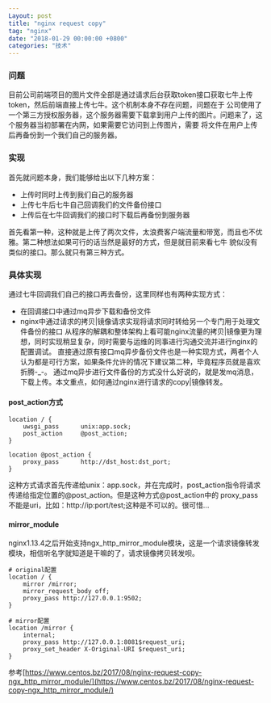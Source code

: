 ```yaml
---
Layout: post
title: "nginx request copy"
tag: "nginx"
date: "2018-01-29 00:00:00 +0800"
categories: "技术"
---
```


### 问题

目前公司前端项目的图片文件全部是通过请求后台获取token接口获取七牛上传token，然后前端直接上传七牛。这个机制本身不存在问题，问题在于
公司使用了一个第三方授权服务器，这个服务器需要下载拿到用户上传的图片。问题来了，这个服务器当初部署在内网，如果需要它访问到上传图片，需要
将文件在用户上传后再备份到一个我们自己的服务器。  

<!--more-->

### 实现  

首先就问题本身，我们能够给出以下几种方案：  

- 上传时同时上传到我们自己的服务器   
- 上传七牛后七牛自己回调我们的文件备份接口   
- 上传后在七牛回调我们的接口时下载后再备份到服务器     

 首先看第一种，这种就是上传了两次文件，太浪费客户端流量和带宽，而且也不优雅。第二种想法如果可行的话当然是最好的方式，但是就目前来看七牛
 貌似没有类似的接口。那么就只有第三种方式。

### 具体实现  

通过七牛回调我们自己的接口再去备份，这里同样也有两种实现方式：  

- 在回调接口中通过mq异步下载和备份文件  
- nginx中通过请求的拷贝|镜像请求实现将请求同时转给另一个专门用于处理文件备份的接口 
 从程序的解耦和整体架构上看可能nginx流量的拷贝|镜像更为理想，同时实现稍显复杂，同时需要与运维的同事进行沟通交流并进行nginx的配置调试。
 直接通过原有接口mq异步备份文件也是一种实现方式，两者个人认为都是可行方案，如果条件允许的情况下建议第二种，毕竟程序员就是喜欢折腾-_-。
 通过mq异步进行文件备份的方式没什么好说的，就是发mq消息，下载上传。本文重点，如何通过nginx进行请求的copy|镜像转发。  

#### post_action方式  

```
location / {
    uwsgi_pass      unix:app.sock;
    post_action     @post_action; 
}

location @post_action {
    proxy_pass      http://dst_host:dst_port; 
}
```
这种方式请求首先传递给unix：app.sock，并在完成时，post_action指令将请求传递给指定位置的@post_action。但是这种方式@post_action中的
proxy_pass不能是uri，比如：http://ip:port/test;这种是不可以的。很可惜...

#### mirror_module  

nginx1.13.4之后开始支持ngx_http_mirror_module模块，这是一个请求镜像转发模块，相信听名字就知道是干嘛的了，请求镜像拷贝转发呗。  

```
# original配置
location / {
    mirror /mirror;
    mirror_request_body off;
    proxy_pass http://127.0.0.1:9502;
}

# mirror配置
location /mirror {
    internal;
    proxy_pass http://127.0.0.1:8081$request_uri;
    proxy_set_header X-Original-URI $request_uri;
}
```

参考[https://www.centos.bz/2017/08/nginx-request-copy-ngx_http_mirror_module/](https://www.centos.bz/2017/08/nginx-request-copy-ngx_http_mirror_module/)